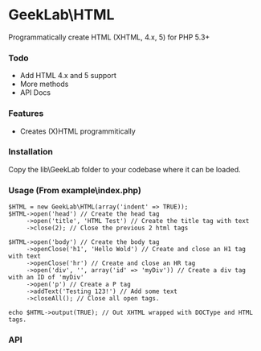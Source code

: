 GeekLab\HTML
=============

Programmatically create HTML (XHTML, 4.x, 5) for PHP 5.3+

### Todo
*    Add HTML 4.x and 5 support
*    More methods
*    API Docs

### Features
*    Creates (X)HTML programmitically

### Installation
Copy the lib\GeekLab folder to your codebase where it can be loaded.

### Usage (From example\index.php)
```
$HTML = new GeekLab\HTML(array('indent' => TRUE));
$HTML->open('head') // Create the head tag
     ->open('title', 'HTML Test') // Create the title tag with text
     ->close(2); // Close the previous 2 html tags

$HTML->open('body') // Create the body tag
     ->openClose('h1', 'Hello Wold') // Create and close an H1 tag with text
     ->openClose('hr') // Create and close an HR tag
     ->open('div', '', array('id' => 'myDiv')) // Create a div tag with an ID of 'myDiv'
     ->open('p') // Create a P tag
     ->addText('Testing 123!') // Add some text
     ->closeAll(); // Close all open tags.

echo $HTML->output(TRUE); // Out XHTML wrapped with DOCType and HTML tags.
```

### API
